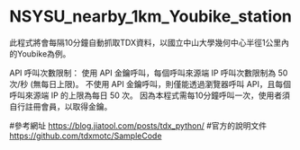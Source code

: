 # NSYSU_nearby_1km_Youbike_station
此程式將會每隔10分鐘自動抓取TDX資料，以國立中山大學幾何中心半徑1公里內的Youbike為例。

API 呼叫次數限制：
使用 API 金鑰呼叫，每個呼叫來源端 IP 呼叫次數限制為 50 次/秒 (無每日上限)。
不使用 API 金鑰呼叫，則僅能透過瀏覽器呼叫 API，且每個呼叫來源端 IP 的上限為每日 50 次。
因為本程式需每10分鐘呼叫一次，使用者須自行註冊會員，以取得金鑰。

#參考網址
https://blog.jiatool.com/posts/tdx_python/
#官方的說明文件
https://github.com/tdxmotc/SampleCode
